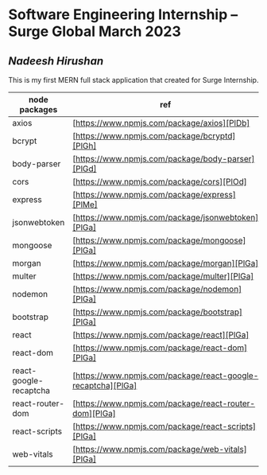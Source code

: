 # Software Engineering Internship – Surge Global March 2023
## _Nadeesh Hirushan_


This is my first MERN full stack application that created for Surge Internship.

| node packages | ref |
| ------ | ------ |
| axios | [https://www.npmjs.com/package/axios][PlDb] |
| bcrypt | [https://www.npmjs.com/package/bcryptd][PlGh] |
| body-parser | [https://www.npmjs.com/package/body-parser][PlGd] |
| cors | [https://www.npmjs.com/package/cors][PlOd] |
| express | [https://www.npmjs.com/package/express][PlMe] |
| jsonwebtoken | [https://www.npmjs.com/package/jsonwebtoken][PlGa] |
| mongoose | [https://www.npmjs.com/package/mongoose][PlGa] |
| morgan | [https://www.npmjs.com/package/morgan][PlGa] |
| multer | [https://www.npmjs.com/package/multer][PlGa] |
| nodemon | [https://www.npmjs.com/package/nodemon][PlGa] |
| bootstrap | [https://www.npmjs.com/package/bootstrap][PlGa] |
| react | [https://www.npmjs.com/package/react][PlGa] |
| react-dom | [https://www.npmjs.com/package/react-dom][PlGa] |
| react-google-recaptcha | [https://www.npmjs.com/package/react-google-recaptcha][PlGa] |
| react-router-dom | [https://www.npmjs.com/package/react-router-dom][PlGa] |
| react-scripts | [https://www.npmjs.com/package/react-scripts][PlGa] |
| web-vitals | [https://www.npmjs.com/package/web-vitals][PlGa] |
 
